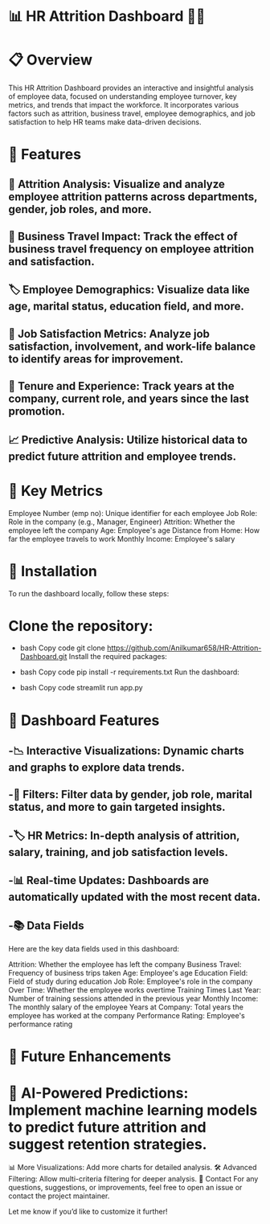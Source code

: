 
# 📊 HR Attrition Dashboard 🧑‍💼
# 📋 Overview
This HR Attrition Dashboard provides an interactive and insightful analysis of employee data, focused on understanding employee turnover, key metrics, and trends that impact the workforce. It incorporates various factors such as attrition, business travel, employee demographics, and job satisfaction to help HR teams make data-driven decisions.

# 💼 Features
## 🔄 Attrition Analysis: Visualize and analyze employee attrition patterns across departments, gender, job roles, and more.
## 🧳 Business Travel Impact: Track the effect of business travel frequency on employee attrition and satisfaction.
## 🏷 Employee Demographics: Visualize data like age, marital status, education field, and more.
## 💼 Job Satisfaction Metrics: Analyze job satisfaction, involvement, and work-life balance to identify areas for improvement.
## 📅 Tenure and Experience: Track years at the company, current role, and years since the last promotion.
## 📈 Predictive Analysis: Utilize historical data to predict future attrition and employee trends.
# 🔢 Key Metrics
Employee Number (emp no): Unique identifier for each employee
Job Role: Role in the company (e.g., Manager, Engineer)
Attrition: Whether the employee left the company
Age: Employee's age
Distance from Home: How far the employee travels to work
Monthly Income: Employee's salary
# 🔧 Installation
To run the dashboard locally, follow these steps:

# Clone the repository:

- bash
Copy code
git clone https://github.com/Anilkumar658/HR-Attrition-Dashboard.git
Install the required packages:

- bash
Copy code
pip install -r requirements.txt
Run the dashboard:

- bash
Copy code
streamlit run app.py
# 🎨 Dashboard Features
## -📉 Interactive Visualizations: Dynamic charts and graphs to explore data trends.
## -📍 Filters: Filter data by gender, job role, marital status, and more to gain targeted insights.
## -🏷 HR Metrics: In-depth analysis of attrition, salary, training, and job satisfaction levels.
## -📊 Real-time Updates: Dashboards are automatically updated with the most recent data.
## -📚 Data Fields
Here are the key data fields used in this dashboard:

Attrition: Whether the employee has left the company
Business Travel: Frequency of business trips taken
Age: Employee's age
Education Field: Field of study during education
Job Role: Employee's role in the company
Over Time: Whether the employee works overtime
Training Times Last Year: Number of training sessions attended in the previous year
Monthly Income: The monthly salary of the employee
Years at Company: Total years the employee has worked at the company
Performance Rating: Employee's performance rating
# 🚀 Future Enhancements
# 🔮 AI-Powered Predictions: Implement machine learning models to predict future attrition and suggest retention strategies.
📊 More Visualizations: Add more charts for detailed analysis.
🛠 Advanced Filtering: Allow multi-criteria filtering for deeper analysis.
💬 Contact
For any questions, suggestions, or improvements, feel free to open an issue or contact the project maintainer.

Let me know if you’d like to customize it further!
